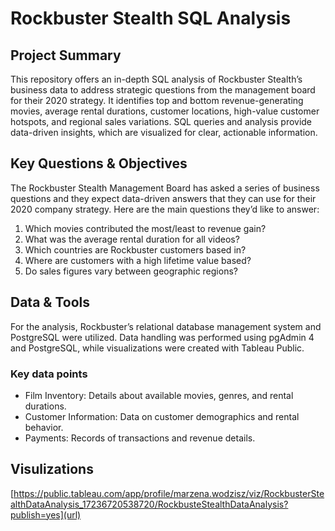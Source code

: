 # Rockbuster Stealth SQL Analysis 
## Project Summary
This repository offers an in-depth SQL analysis of Rockbuster Stealth’s business data to address strategic questions from the management board for their 2020 strategy. It identifies top and bottom revenue-generating movies, average rental durations, customer locations, high-value customer hotspots, and regional sales variations. SQL queries and analysis provide data-driven insights, which are visualized for clear, actionable information.

## Key Questions & Objectives
The Rockbuster Stealth Management Board has asked a series of business questions and
they expect data-driven answers that they can use for their 2020 company strategy. Here are
the main questions they’d like to answer:
  1. Which movies contributed the most/least to revenue gain?
  2. What was the average rental duration for all videos?
  3. Which countries are Rockbuster customers based in?
  4. Where are customers with a high lifetime value based?
  5. Do sales figures vary between geographic regions?

## Data & Tools
For the analysis, Rockbuster’s relational database management system and PostgreSQL were utilized. 
Data handling was performed using pgAdmin 4 and PostgreSQL, while visualizations were created with Tableau Public.

### Key data points
- Film Inventory: Details about available movies, genres, and rental durations.
- Customer Information: Data on customer demographics and rental behavior.
- Payments: Records of transactions and revenue details.
  
## Visulizations
[https://public.tableau.com/app/profile/marzena.wodzisz/viz/RockbusterStealthDataAnalysis_17236720538720/RockbusteStealthDataAnalysis?publish=yes](url)
